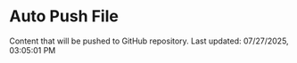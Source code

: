 # Auto Push File

Content that will be pushed to GitHub repository.
Last updated: 07/27/2025, 03:05:01 PM